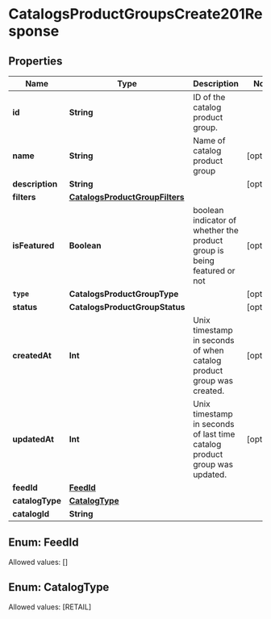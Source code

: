 

# CatalogsProductGroupsCreate201Response


## Properties

Name | Type | Description | Notes
------------ | ------------- | ------------- | -------------
**id** | **String** | ID of the catalog product group. | 
**name** | **String** | Name of catalog product group |  [optional]
**description** | **String** |  |  [optional]
**filters** | [**CatalogsProductGroupFilters**](CatalogsProductGroupFilters.md) |  | 
**isFeatured** | **Boolean** | boolean indicator of whether the product group is being featured or not |  [optional]
**`type`** | **CatalogsProductGroupType** |  |  [optional]
**status** | **CatalogsProductGroupStatus** |  |  [optional]
**createdAt** | **Int** | Unix timestamp in seconds of when catalog product group was created. |  [optional]
**updatedAt** | **Int** | Unix timestamp in seconds of last time catalog product group was updated. |  [optional]
**feedId** | [**FeedId**](#FeedId) |  | 
**catalogType** | [**CatalogType**](#CatalogType) |  | 
**catalogId** | **String** |  | 


## Enum: FeedId
Allowed values: []



## Enum: CatalogType
Allowed values: [RETAIL]




